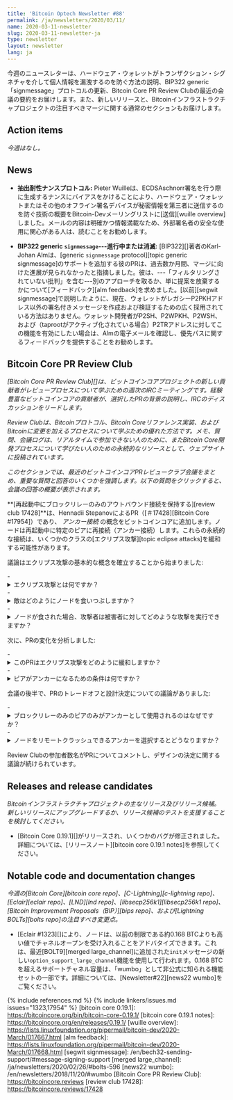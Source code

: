 ```yaml
---
title: 'Bitcoin Optech Newsletter #88'
permalink: /ja/newsletters/2020/03/11/
name: 2020-03-11-newsletter
slug: 2020-03-11-newsletter-ja
type: newsletter
layout: newsletter
lang: ja
---
```

今週のニュースレターは、ハードウェア・ウォレットがトランザクション・シグネチャを介して個人情報を漏洩するのを防ぐ方法の説明、BIP322 generic 「signmessage」プロトコルの更新、Bitcoin Core PR Review Clubの最近の会議の要約をお届けします。また、新しいリリースと、Bitcoinインフラストラクチャプロジェクトの注目すべきマージに関する通常のセクションもお届けします。

## Action items

*今週はなし。*

## News

- **<!--exfiltration-resistant-nonce-protocols-->抽出耐性ナンスプロトコル:** Pieter Wuilleは、ECDSAschnorr署名を行う際に生成するナンスにバイアスをかけることにより、ハードウェア・ウォレットまたはその他のオフライン署名デバイスが秘密情報を第三者に送信するのを防ぐ技術の概要をBitcoin-Devメーリングリストに[送信][wuille overview]しました。メールの内容は明確かつ情報満載なため、外部署名者の安全な使用に関心がある人は、読むことをお勧めします。

- **BIP322 generic `signmessage`---進行中または消滅:** [BIP322][]著者のKarl-Johan Almは、[generic `signmessage` protocol][topic generic signmessage]のサポートを追加する彼のPRは、過去数か月間、マージに向けた進展が見られなかったと指摘しました。彼は、---「フィルタリングされていない批判」を含む---別のアプローチを取るか、単に提案を放棄するかについて[フィードバック][alm feedback]を求めました。[以前][segwit signmessage]で説明したように、現在、ウォレットがレガシーP2PKHアドレス以外の署名付きメッセージを作成および検証するための広く採用されている方法はありません。ウォレット開発者がP2SH、P2WPKH、P2WSH、および（taprootがアクティブ化されている場合）P2TRアドレスに対してこの機能を有効にしたい場合は、Almの電子メールを確認し、優先パスに関するフィードバックを提供することをお勧めします。

## Bitcoin Core PR Review Club

_[Bitcoin Core PR Review Club][]は、ビットコインコアプロジェクトの新しい貢献者がレビュープロセスについて学ぶための週次のIRCミーティングです。経験豊富なビットコインコアの貢献者が、選択したPRの背景の説明し、IRCのディスカッションをリードします。_

_Review Clubは、Bitcoinプロトコル、Bitcoin Coreリファレンス実装、およびBitcoinに変更を加えるプロセスについて学ぶための優れた方法です。メモ、質問、会議ログは、リアルタイムで参加できない人のために、またBitcoin Core開発プロセスについて学びたい人のための永続的なリソースとして、ウェブサイトに投稿されています。_

_このセクションでは、最近のビットコインコアPRレビュークラブ会議をまとめ、重要な質問と回答のいくつかを強調します。以下の質問をクリックすると、会議の回答の概要が表示されます。_

**[再起動中にブロックリレーのみのアウトバウンド接続を保持する][review club 17428]**は、Hennadii StepanovによるPR（[＃17428][Bitcoin Core #17954]）であり、 _アンカー接続_ の概念をビットコインコアに追加します。ノードは再起動中に特定のピアに再接続（アンカー接続）します。これらの永続的な接続は、いくつかのクラスの[エクリプス攻撃][topic eclipse attacks]を緩和する可能性があります。

議論はエクリプス攻撃の基本的な概念を確立することから始まりました:

<div class="review-club-questions"></div>
- <details><summary>エクリプス攻撃とは何ですか？</summary>
  Eclipse攻撃は、ノードをすべての正直なピアから隔離する攻撃です。</details>
- <details><summary>敵はどのようにノードを食いつぶしますか？</summary>
  IPアドレスリストに攻撃者が所有するアドレスを入力し、攻撃者に強制的に再起動させるか、攻撃者が再起動するのを待ちます。</details>
- <details><summary>ノードが食された場合、攻撃者は被害者に対してどのような攻撃を実行できますか？</summary>
  ブロックの差し押さえ、取引の検閲、（匿名性が担保されているべき）トランザクションソースの暴露。</details>

次に、PRの変化を分析しました:

<div class="review-club-questions"></div>
- <details><summary>このPRはエクリプス攻撃をどのように緩和しますか？</summary>
  接続したいくつかのノードのリストを保持し（アンカー接続）、再起動時にそれらに再接続します。</details>
- <details><summary>ピアがアンカーになるための条件は何ですか？</summary>
  ピアは、ブロックリレーのみのピアである必要があります。</details>

会議の後半で、PRのトレードオフと設計決定についての議論がありました:

<div class="review-club-questions"></div>
- <details><summary>ブロックリレーのみのピアのみがアンカーとして使用されるのはなぜですか？</summary>
  ネットワークトポロジの推測をより困難にし、ネットワークプライバシーを保護するため。</details>
- <details><summary>ノードをリモートクラッシュできるアンカーを選択するとどうなりますか？</summary>
  悪意のあるピアは、再起動時にノードを繰り返しクラッシュさせる可能性があります。</details>

Review Clubの参加者数名がPRについてコメントし、デザインの決定に関する議論が続けられています。

## Releases and release candidates

*Bitcoinインフラストラクチャプロジェクトの主なリリース及びリリース候補。新しいリリースにアップグレードするか、リリース候補のテストを支援することを検討してください。*

- [Bitcoin Core 0.19.1][]がリリースされ、いくつかのバグが修正されました。詳細については、[リリースノート][bitcoin core 0.19.1 notes]を参照してください。

## Notable code and documentation changes

*今週の[Bitcoin Core][bitcoin core repo]、[C-Lightning][c-lightning repo]、[Eclair][eclair repo]、[LND][lnd repo]、[libsecp256k1][libsecp256k1 repo]、[Bitcoin Improvement Proposals（BIP）][bips repo]、および[Lightning BOLTs][bolts repo]の注目すべき変更点。*

- [Eclair #1323][]により、ノードは、以前の制限である約0.168 BTCよりも高い値でチャネルオープンを受け入れることをアドバタイズできます。これは、最近[BOLT9][merged large_channel]に追加された`init`メッセージの新しい`option_support_large_channel`機能を使用して行われます。0.168 BTCを超えるサポートチャネル容量は、「wumbo」として非公式に知られる機能セットの一部です。詳細については、[Newsletter#22][news22 wumbo]をご覧ください。

{% include references.md %}
{% include linkers/issues.md issues="1323,17954" %}
[bitcoin core 0.19.1]: https://bitcoincore.org/bin/bitcoin-core-0.19.1/
[bitcoin core 0.19.1 notes]: https://bitcoincore.org/en/releases/0.19.1/
[wuille overview]: https://lists.linuxfoundation.org/pipermail/bitcoin-dev/2020-March/017667.html
[alm feedback]: https://lists.linuxfoundation.org/pipermail/bitcoin-dev/2020-March/017668.html
[segwit signmessage]: /en/bech32-sending-support/#message-signing-support
[merged large_channel]: /ja/newsletters/2020/02/26/#bolts-596
[news22 wumbo]: /en/newsletters/2018/11/20/#wumbo
[Bitcoin Core PR Review Club]: https://bitcoincore.reviews
[review club 17428]: https://bitcoincore.reviews/17428
